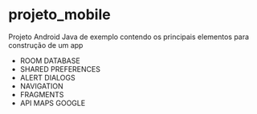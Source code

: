 # projeto_mobile


Projeto Android Java de exemplo contendo os principais elementos para construção de um app

- ROOM DATABASE
- SHARED PREFERENCES
- ALERT DIALOGS
- NAVIGATION
- FRAGMENTS
- API MAPS GOOGLE
